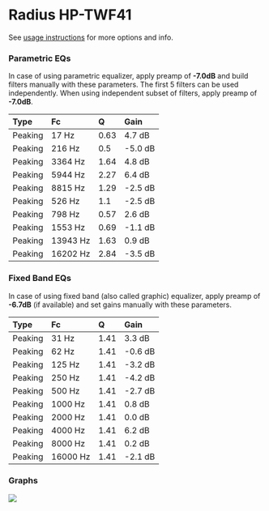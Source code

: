 # Radius HP-TWF41
See [usage instructions](https://github.com/jaakkopasanen/AutoEq#usage) for more options and info.

### Parametric EQs
In case of using parametric equalizer, apply preamp of **-7.0dB** and build filters manually
with these parameters. The first 5 filters can be used independently.
When using independent subset of filters, apply preamp of **-7.0dB**.

| Type    | Fc       |    Q | Gain    |
|:--------|:---------|:-----|:--------|
| Peaking | 17 Hz    | 0.63 | 4.7 dB  |
| Peaking | 216 Hz   | 0.5  | -5.0 dB |
| Peaking | 3364 Hz  | 1.64 | 4.8 dB  |
| Peaking | 5944 Hz  | 2.27 | 6.4 dB  |
| Peaking | 8815 Hz  | 1.29 | -2.5 dB |
| Peaking | 526 Hz   | 1.1  | -2.5 dB |
| Peaking | 798 Hz   | 0.57 | 2.6 dB  |
| Peaking | 1553 Hz  | 0.69 | -1.1 dB |
| Peaking | 13943 Hz | 1.63 | 0.9 dB  |
| Peaking | 16202 Hz | 2.84 | -3.5 dB |

### Fixed Band EQs
In case of using fixed band (also called graphic) equalizer, apply preamp of **-6.7dB**
(if available) and set gains manually with these parameters.

| Type    | Fc       |    Q | Gain    |
|:--------|:---------|:-----|:--------|
| Peaking | 31 Hz    | 1.41 | 3.3 dB  |
| Peaking | 62 Hz    | 1.41 | -0.6 dB |
| Peaking | 125 Hz   | 1.41 | -3.2 dB |
| Peaking | 250 Hz   | 1.41 | -4.2 dB |
| Peaking | 500 Hz   | 1.41 | -2.7 dB |
| Peaking | 1000 Hz  | 1.41 | 0.8 dB  |
| Peaking | 2000 Hz  | 1.41 | 0.0 dB  |
| Peaking | 4000 Hz  | 1.41 | 6.2 dB  |
| Peaking | 8000 Hz  | 1.41 | 0.2 dB  |
| Peaking | 16000 Hz | 1.41 | -2.1 dB |

### Graphs
![](https://raw.githubusercontent.com/jaakkopasanen/AutoEq/master/results/innerfidelity/sbaf-serious/Radius%20HP-TWF41/Radius%20HP-TWF41.png)